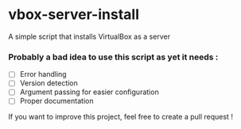 # vbox-server-install
A simple script that installs VirtualBox as a server

### Probably a bad idea to use this script as yet it needs :

- [ ] Error handling
- [ ] Version detection
- [ ] Argument passing for easier configuration
- [ ] Proper documentation

If you want to improve this project, feel free to create a pull request !
